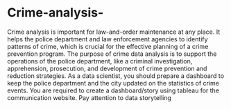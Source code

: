 # Crime-analysis-
Crime analysis is important for law-and-order maintenance at any place. It helps the police department and law enforcement agencies to identify patterns of crime, which is crucial for the effective planning of a crime prevention program. The purpose of crime data analysis is to support the operations of the police department, like a criminal investigation, apprehension, prosecution, and development of crime prevention and reduction strategies.
As a data scientist, you should prepare a dashboard to keep the police department and the city updated on the statistics of crime events. You are required to create a dashboard/story using tableau for the communication website. Pay attention to data storytelling
